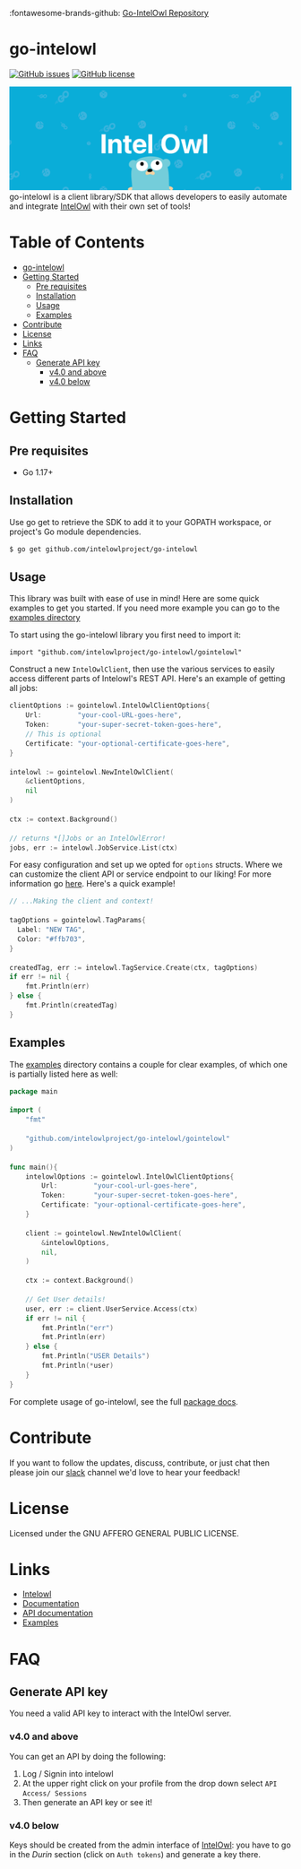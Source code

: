 :fontawesome-brands-github: [Go-IntelOwl Repository](https://github.com/intelowlproject/go-intelowl)

# go-intelowl

[![GitHub issues](https://img.shields.io/github/issues/intelowlproject/go-intelowl?style=plastic)](https://github.com/intelowlproject/go-intelowl/issues)
[![GitHub license](https://img.shields.io/github/license/intelowlproject/go-intelowl?style=plastic)](https://github.com/intelowlproject/go-intelowl/blob/main/LICENSE)

![go-banner](./Banner.png)
go-intelowl is a client library/SDK that allows developers to easily automate and integrate [IntelOwl](https://github.com/intelowlproject/IntelOwl) with their own set of tools!

<!-- omit in toc -->

# Table of Contents

- [go-intelowl](#go-intelowl)
- [Getting Started](#getting-started)
  - [Pre requisites](#pre-requisites)
  - [Installation](#installation)
  - [Usage](#usage)
  - [Examples](#examples)
- [Contribute](#contribute)
- [License](#liscence)
- [Links](#links)
- [FAQ](#faq)
  - [Generate API key](#generate-api-key)
    - [v4.0 and above](#v40-and-above)
    - [v4.0 below](#v40-below)

# Getting Started

## Pre requisites

- Go 1.17+

## Installation

Use go get to retrieve the SDK to add it to your GOPATH workspace, or project's Go module dependencies.

```bash
$ go get github.com/intelowlproject/go-intelowl
```

## Usage

This library was built with ease of use in mind! Here are some quick examples to get you started. If you need more example you can go to the [examples directory](./examples/)

To start using the go-intelowl library you first need to import it:

```
import "github.com/intelowlproject/go-intelowl/gointelowl"
```

Construct a new `IntelOwlClient`, then use the various services to easily access different parts of Intelowl's REST API. Here's an example of getting all jobs:

```Go
clientOptions := gointelowl.IntelOwlClientOptions{
	Url:         "your-cool-URL-goes-here",
	Token:       "your-super-secret-token-goes-here",
	// This is optional
	Certificate: "your-optional-certificate-goes-here",
}

intelowl := gointelowl.NewIntelOwlClient(
	&clientOptions,
	nil
)

ctx := context.Background()

// returns *[]Jobs or an IntelOwlError!
jobs, err := intelowl.JobService.List(ctx)
```

For easy configuration and set up we opted for `options` structs. Where we can customize the client API or service endpoint to our liking! For more information go [here](). Here's a quick example!

```Go
// ...Making the client and context!

tagOptions = gointelowl.TagParams{
  Label: "NEW TAG",
  Color: "#ffb703",
}

createdTag, err := intelowl.TagService.Create(ctx, tagOptions)
if err != nil {
	fmt.Println(err)
} else {
	fmt.Println(createdTag)
}
```

## Examples

The [examples](./examples/) directory contains a couple for clear examples, of which one is partially listed here as well:

```Go
package main

import (
	"fmt"

	"github.com/intelowlproject/go-intelowl/gointelowl"
)

func main(){
	intelowlOptions := gointelowl.IntelOwlClientOptions{
		Url:         "your-cool-url-goes-here",
		Token:       "your-super-secret-token-goes-here",
		Certificate: "your-optional-certificate-goes-here",
	}

	client := gointelowl.NewIntelOwlClient(
		&intelowlOptions,
		nil,
	)

	ctx := context.Background()

	// Get User details!
	user, err := client.UserService.Access(ctx)
	if err != nil {
		fmt.Println("err")
		fmt.Println(err)
	} else {
		fmt.Println("USER Details")
		fmt.Println(*user)
	}
}

```

For complete usage of go-intelowl, see the full [package docs](https://pkg.go.dev/github.com/intelowlproject/go-intelowl).

# Contribute

If you want to follow the updates, discuss, contribute, or just chat then please join our [slack](https://honeynetpublic.slack.com/archives/C01KVGMAKL6) channel we'd love to hear your feedback!

# License

Licensed under the GNU AFFERO GENERAL PUBLIC LICENSE.

# Links

- [Intelowl](https://github.com/intelowlproject/IntelOwl)
- [Documentation](https://intelowl.readthedocs.io/en/latest/)
- [API documentation](https://intelowl.readthedocs.io/en/latest/Redoc.html)
- [Examples](./examples/)

# FAQ

## Generate API key

You need a valid API key to interact with the IntelOwl server.

### v4.0 and above

You can get an API by doing the following:

1. Log / Signin into intelowl
2. At the upper right click on your profile from the drop down select `API Access/ Sessions`
3. Then generate an API key or see it!

### v4.0 below

Keys should be created from the admin interface of [IntelOwl](https://github.com/intelowlproject/intelowl): you have to go in the _Durin_ section (click on `Auth tokens`) and generate a key there.
